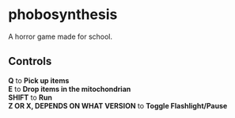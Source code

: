 # phobosynthesis
A horror game made for school. 
## Controls
**Q** to **Pick up items** <br/>
**E** to **Drop items in the mitochondrian** <br/>
**SHIFT** to **Run** <br/>
**Z OR X, DEPENDS ON WHAT VERSION** to **Toggle Flashlight/Pause** <br/>
